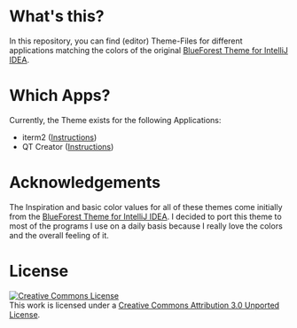 # What's this?

In this repository, you can find (editor) Theme-Files for different applications matching the colors of the original [BlueForest Theme for IntelliJ IDEA][bf].

# Which Apps?

Currently, the Theme exists for the following Applications:

- iterm2 ([Instructions](iterm2/readme.md))
- QT Creator ([Instructions](qtcreator/readme.md))


# Acknowledgements

The Inspiration and basic color values for all of these themes come initially from the [BlueForest Theme for IntelliJ IDEA][bf]. I decided to port this theme to most of the programs I use on a daily basis because I really love the colors and the overall feeling of it.

# License

<a rel="license" href="http://creativecommons.org/licenses/by/3.0/"><img alt="Creative Commons License" style="border-width:0" src="https://i.creativecommons.org/l/by/3.0/88x31.png" /></a><br />This work is licensed under a <a rel="license" href="http://creativecommons.org/licenses/by/3.0/">Creative Commons Attribution 3.0 Unported License</a>.

[bf]: https://github.com/sirthias/BlueForest
